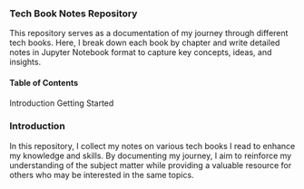 ### Tech Book Notes Repository
This repository serves as a documentation of my journey through different tech books. Here, I break down each book by chapter and write detailed notes in Jupyter Notebook format to capture key concepts, ideas, and insights.

#### Table of Contents
Introduction
Getting Started

### Introduction
In this repository, I collect my notes on various tech books I read to enhance my knowledge and skills. By documenting my journey, I aim to reinforce my understanding of the subject matter while providing a valuable resource for others who may be interested in the same topics.
